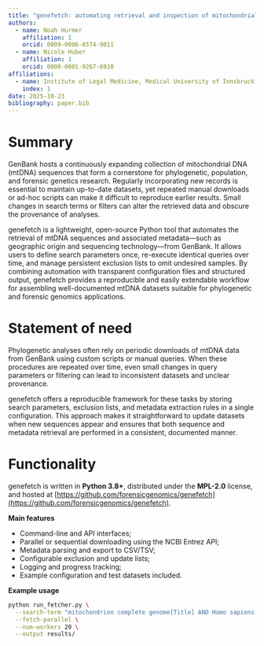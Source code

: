 ```yaml
---
title: "genefetch: automating retrieval and inspection of mitochondrial DNA data from GenBank"
authors:
  - name: Noah Hurmer
    affiliation: 1
    orcid: 0009-0006-8574-9011
  - name: Nicole Huber
    affiliation: 1
    orcid: 0000-0001-9267-6910
affiliations:
  - name: Institute of Legal Medicine, Medical University of Innsbruck, Innsbruck, Austria
    index: 1
date: 2025-10-23
bibliography: paper.bib
---
```


# Summary

GenBank hosts a continuously expanding collection of mitochondrial DNA (mtDNA) sequences that form a cornerstone for phylogenetic, population, and forensic genetics research. Regularly incorporating new records is essential to maintain up-to-date datasets, yet repeated manual downloads or ad-hoc scripts can make it difficult to reproduce earlier results. Small changes in search terms or filters can alter the retrieved data and obscure the provenance of analyses.

genefetch is a lightweight, open-source Python tool that automates the retrieval of mtDNA sequences and associated metadata—such as geographic origin and sequencing technology—from GenBank. It allows users to define search parameters once, re-execute identical queries over time, and manage persistent exclusion lists to omit undesired samples. By combining automation with transparent configuration files and structured output, genefetch provides a reproducible and easily extendable workflow for assembling well-documented mtDNA datasets suitable for phylogenetic and forensic genomics applications.

# Statement of need

Phylogenetic analyses often rely on periodic downloads of mtDNA data from GenBank using custom scripts or manual queries. When these procedures are repeated over time, even small changes in query parameters or filtering can lead to inconsistent datasets and unclear provenance.

genefetch offers a reproducible framework for these tasks by storing search parameters, exclusion lists, and metadata extraction rules in a single configuration. This approach makes it straightforward to update datasets when new sequences appear and ensures that both sequence and metadata retrieval are performed in a consistent, documented manner.

# Functionality

genefetch is written in **Python 3.8+**, distributed under the **MPL-2.0** license, and hosted at [https://github.com/forensicgenomics/genefetch](https://github.com/forensicgenomics/genefetch).

**Main features**
- Command-line and API interfaces;  
- Parallel or sequential downloading using the NCBI Entrez API;  
- Metadata parsing and export to CSV/TSV;  
- Configurable exclusion and update lists;  
- Logging and progress tracking;  
- Example configuration and test datasets included.

**Example usage**
```bash
python run_fetcher.py \
  --search-term "mitochondrion complete genome[Title] AND Homo sapiens[Organism]" \
  --fetch-parallel \
  --num-workers 20 \
  --output results/
